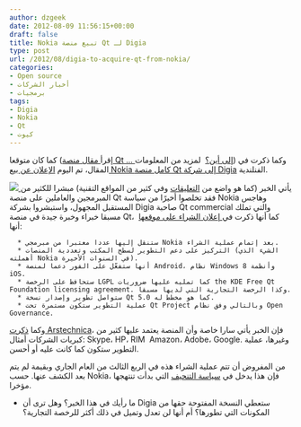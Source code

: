 ```yaml
---
author: dzgeek
date: 2012-08-09 11:56:15+00:00
draft: false
title: Nokia تبيع منصة Qt لـ Digia
type: post
url: /2012/08/digia-to-acquire-qt-from-nokia/
categories:
- Open source
- أخبار الشركات
- برمجيات
tags:
- Digia
- Nokia
- Qt
- كيوت
---
```


كما كان متوقعا (إقرأ[ مقال منصة Qt ... إلى أين؟](http://www.it-scoop.com/2012/08/the-future-of-qt/)  لمزيد من المعلومات) وكما ذكرت في المقال، تم اليوم [الإعلان عن بيع Nokia كامل منصة Qt إلى شركة Digia](http://blog.qt.nokia.com/2012/08/09/investment-in-qt-planned-to-continue-digia/) الفنلندية.

[![](http://www.it-scoop.com/wp-content/uploads/2012/08/Qt-digia-300x141.jpg)
](http://www.it-scoop.com/wp-content/uploads/2012/08/Qt-digia.jpg)يأتي الخبر (كما هو واضع من [التعليقات](http://blog.qt.nokia.com/2012/08/09/investment-in-qt-planned-to-continue-digia/) وفي كثير من المواقع التقنية) مبشرا للكثير من المبرمجين والعاملين على منصة Qt فقد تخلصوا أخيرًا من سياسة Nokia وهاجس المستقبل المجهول، واستبشروا بشركة Digia صاحبة Qt commercial والتي تملك مسبقا خبراء وخبرة جيدة في منصة Qt،  كما أنها ذكرت في[ إعلان الشراء على موقعها](http://www.digia.com/en/Home/Company/Press/2012/Digia-to-acquire-Qt-from-Nokia/) أنها:



	  * ستنقل إليها عددا معتبرا من مبرمجي Nokia بعد إتمام عملية الشراء.
	  * التركيز على دعم التطوير لسطح المكتب وتعددية المنصات (الشيء الذي أهملته Nokia في السنوات الأخيرة).
	  * أنها ستفعّل على الفور دعما لمنصة Android، نظام Windows 8 وأنظمة iOS.
	  * ستحافظ على الرخصة LGPL كما تمليه عليها ضروريات the KDE Free Qt Foundation licensing agreement. وكذا الرخصة التجارية التي لديها مسبقا.
	  * ستواصل تطوير وإصدار نسخة Qt 5.0 كما هو مخطط له.
	  * عملية التطوير ستكون مستمرة تحت Qt Project وبالتالي وفق نظام Open Governance.

وكما [ذكرت Arstechnica](http://arstechnica.com/information-technology/2011/03/future-of-qt-brighter-after-digia-buys-licensing-biz-from-nokia/)، فإن الخبر يأتي سارا خاصة وأن المنصة يعتمد عليها كثير من كبريات الشركات أمثال: Skype، HP، RIM  Amazon، Adobe، Google. وغيرها، عملية التطوير ستكون كما كانت عليه أو أحسن.

من المفروض أن تتم عملية الشراء هذه في الربع الثالث من العام الجاري وبقيمة لم يتم بعد الكشف عنها. حسب Nokia، فإن هذا يدخل في [سياسة التنحيف](http://press.nokia.com/2012/06/14/nokia-sharpens-strategy-and-provides-updates-to-its-targets-and-outlook/) التي بدأت تنتهجها مؤخرا.

- ما رأيك في هذا الخبر؟ وهل ترى أن Digia ستعطي النسخة المفتوحة حقها من المكونات التي تطورها؟ أم أنها لن تعدل وتميل في ذلك أكثر للرخصة التجارية؟
